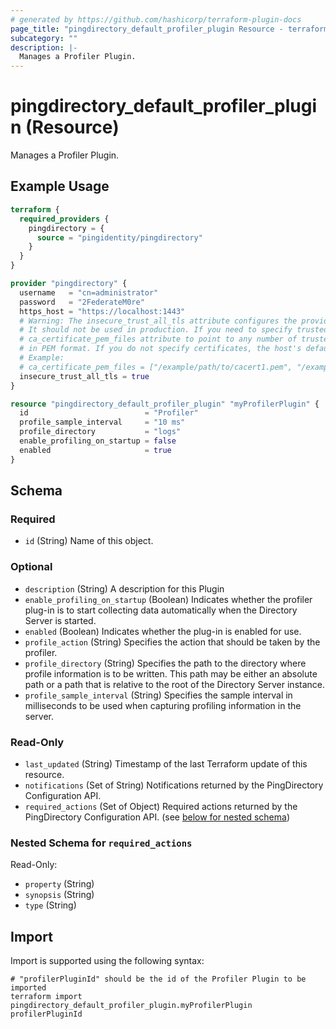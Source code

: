 ```yaml
---
# generated by https://github.com/hashicorp/terraform-plugin-docs
page_title: "pingdirectory_default_profiler_plugin Resource - terraform-provider-pingdirectory"
subcategory: ""
description: |-
  Manages a Profiler Plugin.
---
```


# pingdirectory_default_profiler_plugin (Resource)

Manages a Profiler Plugin.

## Example Usage

```terraform
terraform {
  required_providers {
    pingdirectory = {
      source = "pingidentity/pingdirectory"
    }
  }
}

provider "pingdirectory" {
  username   = "cn=administrator"
  password   = "2FederateM0re"
  https_host = "https://localhost:1443"
  # Warning: The insecure_trust_all_tls attribute configures the provider to trust any certificate presented by the PingDirectory server.
  # It should not be used in production. If you need to specify trusted CA certificates, use the
  # ca_certificate_pem_files attribute to point to any number of trusted CA certificate files
  # in PEM format. If you do not specify certificates, the host's default root CA set will be used.
  # Example:
  # ca_certificate_pem_files = ["/example/path/to/cacert1.pem", "/example/path/to/cacert2.pem"]
  insecure_trust_all_tls = true
}

resource "pingdirectory_default_profiler_plugin" "myProfilerPlugin" {
  id                          = "Profiler"
  profile_sample_interval     = "10 ms"
  profile_directory           = "logs"
  enable_profiling_on_startup = false
  enabled                     = true
}
```

<!-- schema generated by tfplugindocs -->
## Schema

### Required

- `id` (String) Name of this object.

### Optional

- `description` (String) A description for this Plugin
- `enable_profiling_on_startup` (Boolean) Indicates whether the profiler plug-in is to start collecting data automatically when the Directory Server is started.
- `enabled` (Boolean) Indicates whether the plug-in is enabled for use.
- `profile_action` (String) Specifies the action that should be taken by the profiler.
- `profile_directory` (String) Specifies the path to the directory where profile information is to be written. This path may be either an absolute path or a path that is relative to the root of the Directory Server instance.
- `profile_sample_interval` (String) Specifies the sample interval in milliseconds to be used when capturing profiling information in the server.

### Read-Only

- `last_updated` (String) Timestamp of the last Terraform update of this resource.
- `notifications` (Set of String) Notifications returned by the PingDirectory Configuration API.
- `required_actions` (Set of Object) Required actions returned by the PingDirectory Configuration API. (see [below for nested schema](#nestedatt--required_actions))

<a id="nestedatt--required_actions"></a>
### Nested Schema for `required_actions`

Read-Only:

- `property` (String)
- `synopsis` (String)
- `type` (String)

## Import

Import is supported using the following syntax:

```shell
# "profilerPluginId" should be the id of the Profiler Plugin to be imported
terraform import pingdirectory_default_profiler_plugin.myProfilerPlugin profilerPluginId
```
